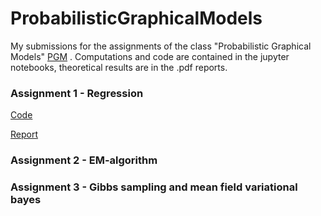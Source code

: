 # ProbabilisticGraphicalModels
My submissions for the assignments of the class "Probabilistic Graphical Models" [PGM](http://helios.mi.parisdescartes.fr/~platouch/mva/Introduction%20to%20Probabilistic%20Graphical%20Models%20-%20MVA.html) . Computations and code are contained in the jupyter notebooks, theoretical results are in the .pdf reports.

### Assignment 1 - Regression

[Code](A1-Regression/PGM_DM1.ipynb)

[Report](A1-Regression/report.pdf)

### Assignment 2 - EM-algorithm


### Assignment 3 - Gibbs sampling and mean field variational bayes

